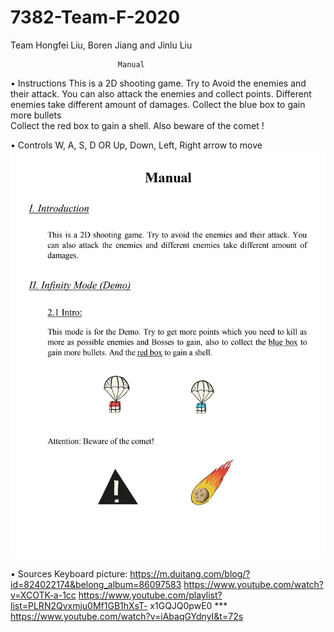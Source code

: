 # 7382-Team-F-2020
Team Hongfei Liu, Boren Jiang and Jinlu Liu


                            Manual
•	Instructions
 This is a 2D shooting game. Try to Avoid the enemies and their attack. 
 You can also attack the enemies and collect points.
 Different enemies take different amount of damages.
Collect the blue box to gain more bullets                             
Collect the red box to gain a shell. Also beware of the comet !
        

•	Controls
  W, A, S, D OR Up, Down, Left, Right arrow to move
![image](https://github.com/MLaroucheLaSalleMtl/7382-Team-F-2020/blob/master/Images/0001.jpg)
 
•	Sources
Keyboard picture: https://m.duitang.com/blog/?id=824022174&belong_album=86097583
  https://www.youtube.com/watch?v=XCOTK-a-1cc
  https://www.youtube.com/playlist?list=PLRN2Qvxmju0Mf1GB1hXsT-
x1GQJQ0pwE0 ***
https://www.youtube.com/watch?v=iAbaqGYdnyI&t=72s
